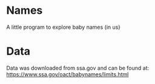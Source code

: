 # Names
A little program to explore baby names (in us)

# Data
Data was downloaded from ssa.gov and can be found at: https://www.ssa.gov/oact/babynames/limits.html
